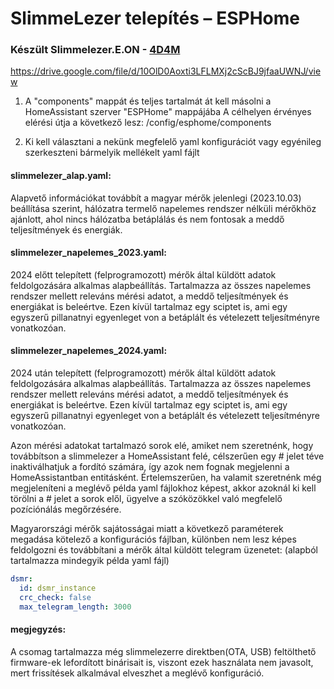 # SlimmeLezer telepítés – ESPHome

### Készült Slimmelezer.E.ON - [4D4M](https://prohardver.hu/tag/4d4m.html)

https://drive.google.com/file/d/10OlD0Aoxti3LFLMXj2cScBJ9jfaaUWNJ/view

1. A "components" mappát és teljes tartalmát át kell másolni a HomeAssistant szerver "ESPHome" mappájába
   A célhelyen érvényes elérési útja a következő lesz: /config/esphome/components

2. Ki kell választani a nekünk megfelelő yaml konfigurációt vagy egyénileg szerkeszteni bármelyik mellékelt yaml fájlt
   
#### slimmelezer_alap.yaml:
  Alapvető információkat továbbít a magyar mérők jelenlegi (2023.10.03) beállítása szerint, hálózatra termelő napelemes
  rendszer nélküli mérőkhöz ajánlott, ahol nincs hálózatba betáplálás és nem fontosak a meddő teljesítmények és energiák.
   
#### slimmelezer_napelemes_2023.yaml:
  2024 előtt telepített (felprogramozott) mérők által küldött adatok feldolgozására alkalmas alapbeállítás. Tartalmazza az 
  összes napelemes rendszer mellett releváns mérési adatot, a meddő teljesítmények és energiákat is beleértve.
  Ezen kívül tartalmaz egy sciptet is, ami egy egyszerű pillanatnyi egyenleget von a betáplált és vételezett teljesítményre
  vonatkozóan.
  
#### slimmelezer_napelemes_2024.yaml:
  2024 után telepített (felprogramozott) mérők által küldött adatok feldolgozására alkalmas alapbeállítás. Tartalmazza az 
  összes napelemes rendszer mellett releváns mérési adatot, a meddő teljesítmények és energiákat is beleértve.
  Ezen kívül tartalmaz egy sciptet is, ami egy egyszerű pillanatnyi egyenleget von a betáplált és vételezett teljesítményre
  vonatkozóan.
  
  Azon mérési adatokat tartalmazó sorok elé, amiket nem szeretnénk, hogy továbbítson a slimmelezer a HomeAssistant felé,
  célszerűen egy # jelet téve inaktiválhatjuk a fordító számára, így azok nem fognak megjelenni a HomeAssistantban entitásként.
  Értelemszerűen, ha valamit szeretnénk még megjeleníteni a meglévő példa yaml fájlokhoz képest, akkor azoknál ki kell
  törölni a # jelet a sorok elől, ügyelve a szóközökkel való megfelelő pozíciónálás megőrzésére.
  
  Magyarországi mérők sajátosságai miatt a következő paraméterek megadása kötelező a konfigurációs fájlban, különben nem lesz
  képes feldolgozni és továbbítani a mérők által küldött telegram üzenetet: (alapból tartalmazza mindegyik példa yaml fájl)
   
```yaml
dsmr:
  id: dsmr_instance
  crc_check: false
  max_telegram_length: 3000
```

#### megjegyzés: 
A csomag tartalmazza még slimmelezerre direktben(OTA, USB) feltölthető firmware-ek lefordított binárisait is, viszont ezek használata nem javasolt, mert frissítések alkalmával elveszhet a meglévő konfiguráció.
